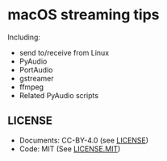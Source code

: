 # macOS streaming tips

Including:
* send to/receive from Linux
* PyAudio
* PortAudio
* gstreamer
* ffmpeg
* Related PyAudio scripts

## LICENSE

* Documents: CC-BY-4.0 (see [LICENSE](LICENSE))
* Code: MIT (See [LICENSE.MIT](LICENSE.MIT))

